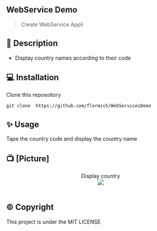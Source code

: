 ## WebService Demo

> Create WebService Appli

## 📃 Description

* Display country names according to their code

## 💻 Installation
Clone this reposoitory

```
git clone  https://github.com/flormich/WebServicesDemo

```

## ✨️ Usage
Tape the country code and display the country name

## 📺 [Picture]

<p align="center">
Display country
<br>
<img  src="https://github.com/flormich/WebServiceDemo/blob/master/WebServicePay.JPG">
<br>
<br>

</p>




## ©️ Copyright
This project is under the MIT LICENSE
